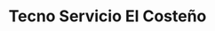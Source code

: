 ---
title: "Tecno Servicio El Costeño"
url: /chia/tecno-servicio-el-costeno/
shop: reparación de automóviles
---